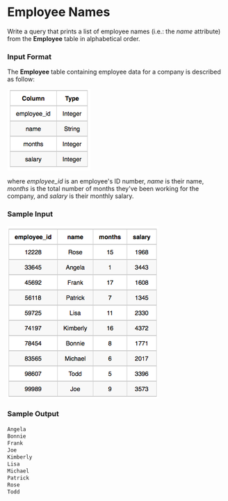 # Employee Names
Write a query that prints a list of employee names (i.e.: the *name* attribute) from the **Employee** table in alphabetical order.
### Input Format
The **Employee** table containing employee data for a company is described as follow:

![Employee Table](image1.png)

where *employee_id* is an employee's ID number, *name* is their name, *months* is the total number of months they've been working for the company, and *salary* is their monthly salary.
### Sample Input

![Employee Table](image2.png)
### Sample Output
```
Angela
Bonnie
Frank
Joe
Kimberly
Lisa
Michael
Patrick
Rose
Todd
```